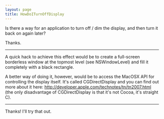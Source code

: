 ```yaml
---
layout: page
title: HowDoITurnOffDisplay
---
```


Is there a way for an application to turn off / dim the display, and then turn it back on again later?

Thanks.

----

A quick hack to achieve this effect would be to create a full-screen borderless window at the topmost level (see NSWindowLevel) and fill it completely with a black rectangle.

A better way of doing it, however, would be to access the MacOSX API for controlling the display itself. It's called CGDirectDisplay and you can find out more about it here: http://developer.apple.com/technotes/tn/tn2007.html (the only disadvantage of CGDirectDisplay is that it's not Cocoa, it's straight C).

----

Thanks! I'll try that out.

